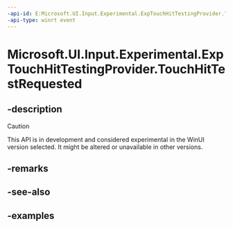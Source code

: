 ```yaml
---
-api-id: E:Microsoft.UI.Input.Experimental.ExpTouchHitTestingProvider.TouchHitTestRequested
-api-type: winrt event
---
```


# Microsoft.UI.Input.Experimental.ExpTouchHitTestingProvider.TouchHitTestRequested

<!--
public event Windows.Foundation.TypedEventHandler<Microsoft.UI.Input.Experimental.ExpTouchHitTestingProvider,Windows.UI.Core.TouchHitTestingEventArgs> TouchHitTestRequested;
-->

## -description

> [!CAUTION]
> This API is in development and considered experimental in the WinUI version selected. It might be altered or unavailable in other versions.

## -remarks

## -see-also

## -examples

